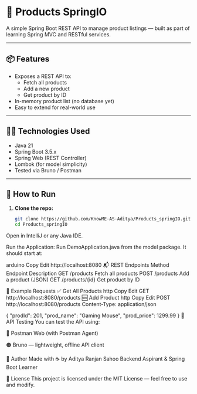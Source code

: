# 🛒 Products SpringIO

A simple Spring Boot REST API to manage product listings — built as part of learning Spring MVC and RESTful services.

---

## 📦 Features

- Exposes a REST API to:
  - Fetch all products
  - Add a new product
  - Get product by ID
- In-memory product list (no database yet)
- Easy to extend for real-world use

---

## 🧑‍💻 Technologies Used

- Java 21
- Spring Boot 3.5.x
- Spring Web (REST Controller)
- Lombok (for model simplicity)
- Tested via Bruno / Postman

---

## 🚀 How to Run

1. **Clone the repo:**
   ```bash
   git clone https://github.com/KnowME-AS-Aditya/Products_springIO.git
   cd Products_springIO
Open in IntelliJ or any Java IDE.

Run the Application:
Run DemoApplication.java from the model package.
It should start at:

arduino
Copy
Edit
http://localhost:8080
📬 REST Endpoints
Method	Endpoint	Description
GET	/products	Fetch all products
POST	/products	Add a product (JSON)
GET	/products/{id}	Get product by ID

🧪 Example Requests
✅ Get All Products
http
Copy
Edit
GET http://localhost:8080/products
🆕 Add Product
http
Copy
Edit
POST http://localhost:8080/products
Content-Type: application/json

{
  "prodId": 201,
  "prod_name": "Gaming Mouse",
  "prod_price": 1299.99
}
🔧 API Testing
You can test the API using:

🧪 Postman Web (with Postman Agent)

🟠 Bruno — lightweight, offline API client

🧠 Author
Made with ☕ by Aditya Ranjan Sahoo
Backend Aspirant & Spring Boot Learner

📜 License
This project is licensed under the MIT License — feel free to use and modify.
